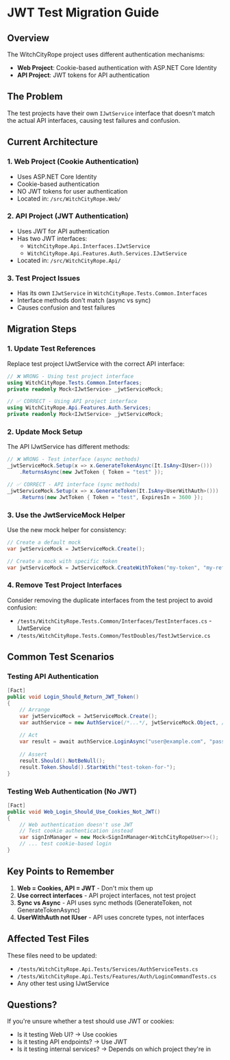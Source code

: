 # JWT Test Migration Guide

## Overview

The WitchCityRope project uses different authentication mechanisms:
- **Web Project**: Cookie-based authentication with ASP.NET Core Identity
- **API Project**: JWT tokens for API authentication

## The Problem

The test projects have their own `IJwtService` interface that doesn't match the actual API interfaces, causing test failures and confusion.

## Current Architecture

### 1. Web Project (Cookie Authentication)
- Uses ASP.NET Core Identity
- Cookie-based authentication
- NO JWT tokens for user authentication
- Located in: `/src/WitchCityRope.Web/`

### 2. API Project (JWT Authentication)
- Uses JWT for API authentication
- Has two JWT interfaces:
  - `WitchCityRope.Api.Interfaces.IJwtService`
  - `WitchCityRope.Api.Features.Auth.Services.IJwtService`
- Located in: `/src/WitchCityRope.Api/`

### 3. Test Project Issues
- Has its own `IJwtService` in `WitchCityRope.Tests.Common.Interfaces`
- Interface methods don't match (async vs sync)
- Causes confusion and test failures

## Migration Steps

### 1. Update Test References

Replace test project IJwtService with the correct API interface:

```csharp
// ❌ WRONG - Using test project interface
using WitchCityRope.Tests.Common.Interfaces;
private readonly Mock<IJwtService> _jwtServiceMock;

// ✅ CORRECT - Using API project interface
using WitchCityRope.Api.Features.Auth.Services;
private readonly Mock<IJwtService> _jwtServiceMock;
```

### 2. Update Mock Setup

The API IJwtService has different methods:

```csharp
// ❌ WRONG - Test interface (async methods)
_jwtServiceMock.Setup(x => x.GenerateTokenAsync(It.IsAny<IUser>()))
    .ReturnsAsync(new JwtToken { Token = "test" });

// ✅ CORRECT - API interface (sync methods)
_jwtServiceMock.Setup(x => x.GenerateToken(It.IsAny<UserWithAuth>()))
    .Returns(new JwtToken { Token = "test", ExpiresIn = 3600 });
```

### 3. Use the JwtServiceMock Helper

Use the new mock helper for consistency:

```csharp
// Create a default mock
var jwtServiceMock = JwtServiceMock.Create();

// Create a mock with specific token
var jwtServiceMock = JwtServiceMock.CreateWithToken("my-token", "my-refresh-token");
```

### 4. Remove Test Project Interfaces

Consider removing the duplicate interfaces from the test project to avoid confusion:
- `/tests/WitchCityRope.Tests.Common/Interfaces/TestInterfaces.cs` - IJwtService
- `/tests/WitchCityRope.Tests.Common/TestDoubles/TestJwtService.cs`

## Common Test Scenarios

### Testing API Authentication

```csharp
[Fact]
public void Login_Should_Return_JWT_Token()
{
    // Arrange
    var jwtServiceMock = JwtServiceMock.Create();
    var authService = new AuthService(/*...*/, jwtServiceMock.Object, /*...*/);
    
    // Act
    var result = await authService.LoginAsync("user@example.com", "password");
    
    // Assert
    result.Should().NotBeNull();
    result.Token.Should().StartWith("test-token-for-");
}
```

### Testing Web Authentication (No JWT)

```csharp
[Fact]
public void Web_Login_Should_Use_Cookies_Not_JWT()
{
    // Web authentication doesn't use JWT
    // Test cookie authentication instead
    var signInManager = new Mock<SignInManager<WitchCityRopeUser>>();
    // ... test cookie-based login
}
```

## Key Points to Remember

1. **Web = Cookies, API = JWT** - Don't mix them up
2. **Use correct interfaces** - API project interfaces, not test project
3. **Sync vs Async** - API uses sync methods (GenerateToken, not GenerateTokenAsync)
4. **UserWithAuth not IUser** - API uses concrete types, not interfaces

## Affected Test Files

These files need to be updated:
- `/tests/WitchCityRope.Api.Tests/Services/AuthServiceTests.cs`
- `/tests/WitchCityRope.Api.Tests/Features/Auth/LoginCommandTests.cs`
- Any other test using IJwtService

## Questions?

If you're unsure whether a test should use JWT or cookies:
- Is it testing Web UI? → Use cookies
- Is it testing API endpoints? → Use JWT
- Is it testing internal services? → Depends on which project they're in